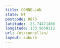 ```yaml
---
title: CONNELLAN
state: NT
postcode: 0873
latitude: -23.74471408
longitude: 133.9050112
url: /nt/connellan/
layout: suburb
---
```

